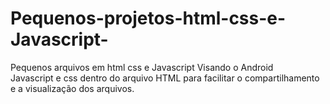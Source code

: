 # Pequenos-projetos-html-css-e-Javascript-
Pequenos arquivos em html css e Javascript
Visando o Android  
Javascript e css dentro do arquivo HTML para facilitar o compartilhamento e a visualização dos arquivos.
